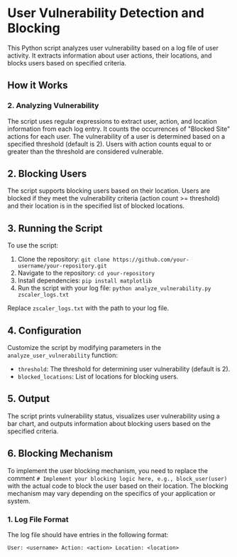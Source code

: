 # User Vulnerability Detection and Blocking

This Python script analyzes user vulnerability based on a log file of user activity. It extracts information about user actions, their locations, and blocks users based on specified criteria.

## How it Works

### 2. Analyzing Vulnerability
The script uses regular expressions to extract user, action, and location information from each log entry. It counts the occurrences of "Blocked Site" actions for each user. The vulnerability of a user is determined based on a specified threshold (default is 2). Users with action counts equal to or greater than the threshold are considered vulnerable.
## 2. Blocking Users

The script supports blocking users based on their location. Users are blocked if they meet the vulnerability criteria (action count >= threshold) and their location is in the specified list of blocked locations.

## 3. Running the Script

To use the script:

1. Clone the repository: `git clone https://github.com/your-username/your-repository.git`
2. Navigate to the repository: `cd your-repository`
3. Install dependencies: `pip install matplotlib`
4. Run the script with your log file: `python analyze_vulnerability.py zscaler_logs.txt`

Replace `zscaler_logs.txt` with the path to your log file.

## 4. Configuration

Customize the script by modifying parameters in the `analyze_user_vulnerability` function:

- `threshold`: The threshold for determining user vulnerability (default is 2).
- `blocked_locations`: List of locations for blocking users.

## 5. Output

The script prints vulnerability status, visualizes user vulnerability using a bar chart, and outputs information about blocking users based on the specified criteria.

## 6. Blocking Mechanism

To implement the user blocking mechanism, you need to replace the comment `# Implement your blocking logic here, e.g., block_user(user)` with the actual code to block the user based on their location. The blocking mechanism may vary depending on the specifics of your application or system.

### 1. Log File Format

The log file should have entries in the following format:

```plaintext
User: <username> Action: <action> Location: <location>
